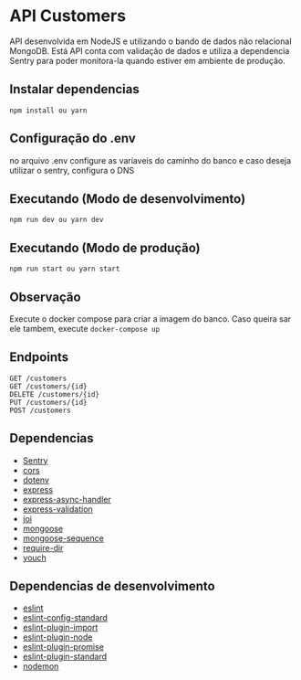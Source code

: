 # API Customers

API desenvolvida em NodeJS e utilizando o bando de dados não relacional MongoDB.
Está API conta com validação de dados e utiliza a dependencia Sentry para poder monitora-la
quando estiver em ambiente de produção.

## Instalar dependencias

```
npm install ou yarn
```

## Configuração do .env

no arquivo .env configure as variaveis do caminho do banco e caso deseja utilizar o sentry, configura o DNS

## Executando (Modo de desenvolvimento)

```
npm run dev ou yarn dev
```

## Executando (Modo de produção)

```
npm run start ou yarn start
```

## Observação

Execute o docker compose para criar a imagem do banco. Caso queira sar ele tambem, execute `docker-compose up`

## Endpoints

```
GET /customers
GET /customers/{id}
DELETE /customers/{id}
PUT /customers/{id}
POST /customers
```

## Dependencias

- [Sentry](https://www.npmjs.com/package/@sentry/node)
- [cors](https://www.npmjs.com/package/cors)
- [dotenv](https://www.npmjs.com/package/dotenv)
- [express](https://www.npmjs.com/package/express)
- [express-async-handler](https://www.npmjs.com/package/express-async-handler)
- [express-validation](https://www.npmjs.com/package/express-validation)
- [joi](https://www.npmjs.com/package/joi)
- [mongoose](https://mongoosejs.com/)
- [mongoose-sequence](https://www.npmjs.com/package/mongoose-sequence)
- [require-dir](https://www.npmjs.com/package/require-dir)
- [youch](https://www.npmjs.com/package/youch)

## Dependencias de desenvolvimento

- [eslint](https://www.npmjs.com/package/eslint)
- [eslint-config-standard](https://www.npmjs.com/package/eslint-config-standard)
- [eslint-plugin-import](https://www.npmjs.com/package/eslint-plugin-import)
- [eslint-plugin-node](https://www.npmjs.com/package/eslint-plugin-node)
- [eslint-plugin-promise](https://www.npmjs.com/package/eslint-plugin-promise)
- [eslint-plugin-standard](https://www.npmjs.com/package/eslint-plugin-standard)
- [nodemon](https://github.com/remy/nodemon)
